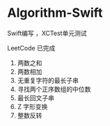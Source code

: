 # Algorithm-Swift
Swift编写 ，XCTest单元测试   

LeetCode 已完成   
1. 两数之和   
2. 两数相加
3. 无重复字符的最长子串
4. 寻找两个正序数组的中位数
5. 最长回文子串
6. Z 字形变换
7. 整数反转
